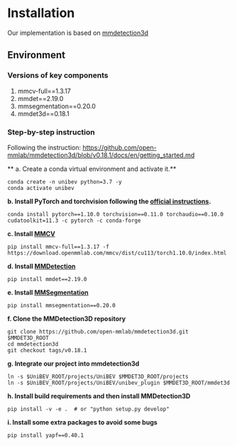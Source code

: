 # Installation

Our implementation is based on [mmdetection3d](https://github.com/open-mmlab/mmdetection3d/tree/v0.18.1)

## Environment

### Versions of key components

1. mmcv-full==1.3.17
2. mmdet==2.19.0
3. mmsegmentation==0.20.0
4. mmdet3d==0.18.1

### Step-by-step instruction

Following the instruction: https://github.com/open-mmlab/mmdetection3d/blob/v0.18.1/docs/en/getting_started.md

\*\* a. Create a conda virtual environment and activate it.\*\*

```shell
conda create -n unibev python=3.7 -y
conda activate unibev
```

**b. Install PyTorch and torchvision following the [official instructions](https://pytorch.org/).**

```shell
conda install pytorch==1.10.0 torchvision==0.11.0 torchaudio==0.10.0 cudatoolkit=11.3 -c pytorch -c conda-forge
```

**c. Install [MMCV](https://github.com/open-mmlab/mmcv/blob/v1.3.17/docs/get_started/installation.md)**

```shell
pip install mmcv-full==1.3.17 -f https://download.openmmlab.com/mmcv/dist/cu113/torch1.10.0/index.html
```

**d. Install [MMDetection](https://github.com/open-mmlab/mmdetection)**

```shell
pip install mmdet==2.19.0
```

**e. Install [MMSegmentation](https://github.com/open-mmlab/mmsegmentation)**

```shell
pip install mmsegmentation==0.20.0
```

**f. Clone the MMDetection3D repository**

```shell
git clone https://github.com/open-mmlab/mmdetection3d.git $MMDET3D_ROOT
cd mmdetection3d
git checkout tags/v0.18.1
```

**g. Integrate our project into mmdetection3d**

```shell
ln -s $UniBEV_ROOT/projects/UniBEV $MMDET3D_ROOT/projects
ln -s $UniBEV_ROOT/projects/UniBEV/unibev_plugin $MMDET3D_ROOT/mmdet3d
```

**h. Install build requirements and then install MMDetection3D**

```shell
pip install -v -e .  # or "python setup.py develop"
```

**i. Install some extra packages to avoid some bugs**

```shell
pip install yapf==0.40.1
```
